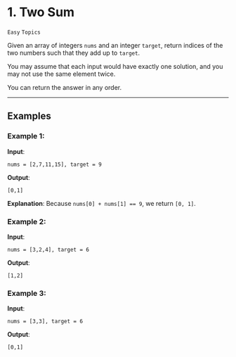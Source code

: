 # 1. Two Sum

`Easy`  `Topics`

Given an array of integers `nums` and an integer `target`, return indices of the two numbers such that they add up to `target`.

You may assume that each input would have exactly one solution, and you may not use the same element twice.

You can return the answer in any order.

---

## Examples

### Example 1:

**Input**:
```
nums = [2,7,11,15], target = 9
```

**Output**:
```
[0,1]
```

**Explanation**: Because `nums[0] + nums[1] == 9`, we return `[0, 1]`.

### Example 2:

**Input**:
```
nums = [3,2,4], target = 6
```

**Output**:
```
[1,2]
```

### Example 3:

**Input**:
```
nums = [3,3], target = 6
```

**Output**:
```
[0,1]
```